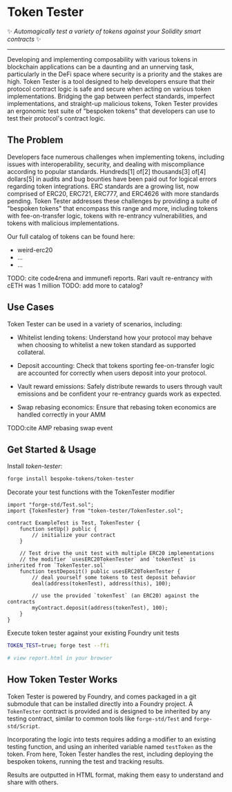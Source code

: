 # Token Tester

:sparkles: *Automagically test a variety of tokens against your Solidity smart contracts* :sparkles:

---

Developing and implementing composability with various tokens in blockchain applications can be a daunting and an unnerving task, particularly in the DeFi space where security is a priority and the stakes are high. Token Tester is a tool designed to help developers ensure that their protocol contract logic is safe and secure when acting on various token implementations. Bridging the gap between perfect standards, imperfect implementations, and straight-up malicious tokens, Token Tester provides an ergonomic test suite of "bespoken tokens" that developers can use to test their protocol's contract logic.


## The Problem
Developers face numerous challenges when implementing tokens, including issues with interoperability, security, and dealing with miscompliance according to popular standards. Hundreds[1] of[2] thousands[3] of[4] dollars[5]  in audits and bug bounties have been paid out for logical errors regarding token integrations. ERC standards are a growing list, now comprised of ERC20, ERC721, ERC777, and ERC4626 with more standards pending. Token Tester addresses these challenges by providing a suite of "bespoken tokens" that encompass this range and more, including tokens with fee-on-transfer logic, tokens with re-entrancy vulnerabilities, and tokens with malicious implementations.

Our full catalog of tokens can be found here:
- weird-erc20
- ...
- ...


TODO: cite code4rena and immunefi reports. Rari vault re-entrancy with cETH was 1 million
TODO: add more to catalog?
## Use Cases
Token Tester can be used in a variety of scenarios, including:

- Whitelist lending tokens: Understand how your protocol may behave when choosing to whitelist a new token standard as supported collateral.

- Deposit accounting: Check that tokens sporting fee-on-transfer logic are accounted for correctly when users deposit into your protocol.

- Vault reward emissions: Safely distribute rewards to users through vault emissions and be confident your re-entrancy guards work as expected.

- Swap rebasing economics: Ensure that rebasing token economics are handled correctly in your AMM 

TODO:cite AMP rebasing swap event

## Get Started & Usage

Install *token-tester*:

```bash
forge install bespoke-tokens/token-tester
```

Decorate your test functions with the TokenTester modifier
```solidity
import "forge-std/Test.sol";
import {TokenTester} from "token-tester/TokenTester.sol";

contract ExampleTest is Test, TokenTester {
    function setUp() public {
        // initialize your contract
    }
    
    // Test drive the unit test with multiple ERC20 implementations
    // the modifier `usesERC20TokenTester` and `tokenTest` is inherited from `TokenTester.sol`
    function testDeposit() public usesERC20TokenTester {
        // deal yourself some tokens to test deposit behavior
        deal(address(tokenTest), address(this), 100);
        
        // use the provided `tokenTest` (an ERC20) against the contracts
        myContract.deposit(address(tokenTest), 100);
    }
}

```

Execute token tester against your existing Foundry unit tests
```bash
TOKEN_TEST=true; forge test --ffi

# view report.html in your browser
```

## How Token Tester Works
Token Tester is powered by Foundry, and comes packaged in a git submodule that can be installed directly into a Foundry project. A `TokenTester` contract is provided and is designed to be inherited by any testing contract, similar to common tools like `forge-std/Test` and `forge-std/Script`. 

Incorporating the logic into tests requires adding a modifier to an existing testing function, and using an inherited variable named `testToken` as the token. From here, Token Tester handles the rest, including deploying the bespoken tokens, running the test and tracking results.

Results are outputted in HTML format, making them easy to understand and share with others.
